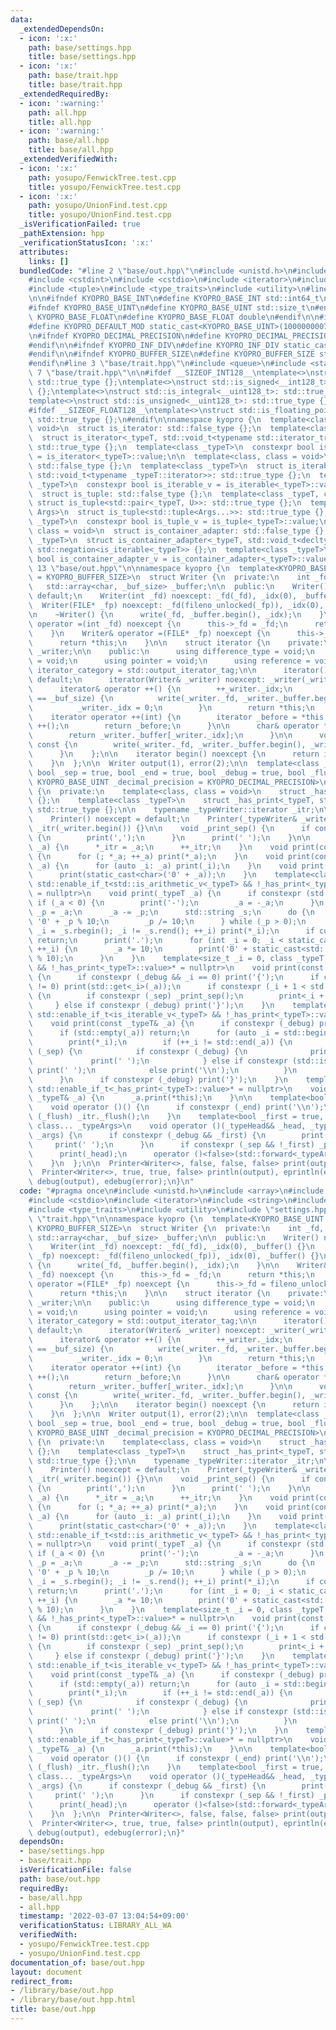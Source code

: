 ```yaml
---
data:
  _extendedDependsOn:
  - icon: ':x:'
    path: base/settings.hpp
    title: base/settings.hpp
  - icon: ':x:'
    path: base/trait.hpp
    title: base/trait.hpp
  _extendedRequiredBy:
  - icon: ':warning:'
    path: all.hpp
    title: all.hpp
  - icon: ':warning:'
    path: base/all.hpp
    title: base/all.hpp
  _extendedVerifiedWith:
  - icon: ':x:'
    path: yosupo/FenwickTree.test.cpp
    title: yosupo/FenwickTree.test.cpp
  - icon: ':x:'
    path: yosupo/UnionFind.test.cpp
    title: yosupo/UnionFind.test.cpp
  _isVerificationFailed: true
  _pathExtension: hpp
  _verificationStatusIcon: ':x:'
  attributes:
    links: []
  bundledCode: "#line 2 \"base/out.hpp\"\n#include <unistd.h>\n#include <array>\n\
    #include <cstdint>\n#include <cstdio>\n#include <iterator>\n#include <string>\n\
    #include <tuple>\n#include <type_traits>\n#include <utility>\n#line 3 \"base/settings.hpp\"\
    \n\n#ifndef KYOPRO_BASE_INT\n#define KYOPRO_BASE_INT std::int64_t\n#endif\n\n\
    #ifndef KYOPRO_BASE_UINT\n#define KYOPRO_BASE_UINT std::size_t\n#endif\n\n#ifndef\
    \ KYOPRO_BASE_FLOAT\n#define KYOPRO_BASE_FLOAT double\n#endif\n\n#ifndef KYOPRO_DEFAULT_MOD\n\
    #define KYOPRO_DEFAULT_MOD static_cast<KYOPRO_BASE_UINT>(1000000007)\n#endif\n\
    \n#ifndef KYOPRO_DECIMAL_PRECISION\n#define KYOPRO_DECIMAL_PRECISION static_cast<KYOPRO_BASE_UINT>(12)\n\
    #endif\n\n#ifndef KYOPRO_INF_DIV\n#define KYOPRO_INF_DIV static_cast<KYOPRO_BASE_UINT>(3)\n\
    #endif\n\n#ifndef KYOPRO_BUFFER_SIZE\n#define KYOPRO_BUFFER_SIZE static_cast<KYOPRO_BASE_UINT>(2048)\n\
    #endif\n#line 3 \"base/trait.hpp\"\n#include <queue>\n#include <stack>\n#line\
    \ 7 \"base/trait.hpp\"\n\n#ifdef __SIZEOF_INT128__\ntemplate<>\nstruct std::is_integral<__int128_t>:\
    \ std::true_type {};\ntemplate<>\nstruct std::is_signed<__int128_t>: std::true_type\
    \ {};\ntemplate<>\nstruct std::is_integral<__uint128_t>: std::true_type {};\n\
    template<>\nstruct std::is_unsigned<__uint128_t>: std::true_type {};\n#endif\n\
    #ifdef __SIZEOF_FLOAT128__\ntemplate<>\nstruct std::is_floating_point<__float128>:\
    \ std::true_type {};\n#endif\n\nnamespace kyopro {\n  template<class, class =\
    \ void>\n  struct is_iterator: std::false_type {};\n  template<class _typeT>\n\
    \  struct is_iterator<_typeT, std::void_t<typename std::iterator_traits<_typeT>::iterator_category>>:\
    \ std::true_type {};\n  template<class _typeT>\n  constexpr bool is_iterator_v\
    \ = is_iterator<_typeT>::value;\n\n  template<class, class = void>\n  struct is_iterable:\
    \ std::false_type {};\n  template<class _typeT>\n  struct is_iterable<_typeT,\
    \ std::void_t<typename _typeT::iterator>>: std::true_type {};\n  template<class\
    \ _typeT>\n  constexpr bool is_iterable_v = is_iterable<_typeT>::value;\n\n  template<class>\n\
    \  struct is_tuple: std::false_type {};\n  template<class _typeT, class U>\n \
    \ struct is_tuple<std::pair<_typeT, U>>: std::true_type {};\n  template<class...\
    \ Args>\n  struct is_tuple<std::tuple<Args...>>: std::true_type {};\n  template<class\
    \ _typeT>\n  constexpr bool is_tuple_v = is_tuple<_typeT>::value;\n\n  template<class,\
    \ class = void>\n  struct is_container_adapter: std::false_type {};\n  template<class\
    \ _typeT>\n  struct is_container_adapter<_typeT, std::void_t<decltype(std::empty(std::declval<_typeT>()))>>:\
    \ std::negation<is_iterable<_typeT>> {};\n  template<class _typeT>\n  constexpr\
    \ bool is_container_adapter_v = is_container_adapter<_typeT>::value;\n}\n#line\
    \ 13 \"base/out.hpp\"\n\nnamespace kyopro {\n  template<KYOPRO_BASE_UINT _buf_size\
    \ = KYOPRO_BUFFER_SIZE>\n  struct Writer {\n  private:\n    int _fd, _idx;\n \
    \   std::array<char, _buf_size> _buffer;\n\n  public:\n    Writer() noexcept =\
    \ default;\n    Writer(int _fd) noexcept: _fd(_fd), _idx(0), _buffer() {}\n  \
    \  Writer(FILE* _fp) noexcept: _fd(fileno_unlocked(_fp)), _idx(0), _buffer() {}\n\
    \n    ~Writer() {\n      write(_fd, _buffer.begin(), _idx);\n    }\n\n    Writer&\
    \ operator =(int _fd) noexcept {\n      this->_fd = _fd;\n      return *this;\n\
    \    }\n    Writer& operator =(FILE* _fp) noexcept {\n      this->_fd = fileno_unlocked(_fp);\n\
    \      return *this;\n    }\n\n    struct iterator {\n    private:\n      Writer&\
    \ _writer;\n\n    public:\n      using difference_type = void;\n      using value_type\
    \ = void;\n      using pointer = void;\n      using reference = void;\n      using\
    \ iterator_category = std::output_iterator_tag;\n\n      iterator() noexcept =\
    \ default;\n      iterator(Writer& _writer) noexcept: _writer(_writer) {}\n\n\
    \      iterator& operator ++() {\n        ++_writer._idx;\n        if (_writer._idx\
    \ == _buf_size) {\n          write(_writer._fd, _writer._buffer.begin(), _buf_size);\n\
    \          _writer._idx = 0;\n        }\n        return *this;\n      }\n\n  \
    \    iterator operator ++(int) {\n        iterator _before = *this;\n        operator\
    \ ++();\n        return _before;\n      }\n\n      char& operator *() const {\n\
    \        return _writer._buffer[_writer._idx];\n      }\n\n      void flush()\
    \ const {\n        write(_writer._fd, _writer._buffer.begin(), _writer._idx);\n\
    \      }\n    };\n\n    iterator begin() noexcept {\n      return iterator(*this);\n\
    \    }\n  };\n\n  Writer output(1), error(2);\n\n  template<class _typeWriter,\
    \ bool _sep = true, bool _end = true, bool _debug = true, bool _flush = false,\
    \ KYOPRO_BASE_UINT _decimal_precision = KYOPRO_DECIMAL_PRECISION>\n  struct Printer\
    \ {\n  private:\n    template<class, class = void>\n    struct _has_print: std::false_type\
    \ {};\n    template<class _typeT>\n    struct _has_print<_typeT, std::void_t<decltype(_typeT::print(*this))>>:\
    \ std::true_type {};\n\n    typename _typeWriter::iterator _itr;\n\n  public:\n\
    \    Printer() noexcept = default;\n    Printer(_typeWriter& _writer) noexcept:\
    \ _itr(_writer.begin()) {}\n\n    void _print_sep() {\n      if constexpr (_debug)\
    \ {\n        print(',');\n      }\n      print(' ');\n    }\n\n    void print(char\
    \ _a) {\n      *_itr = _a;\n      ++_itr;\n    }\n    void print(const char* _a)\
    \ {\n      for (; *_a; ++_a) print(*_a);\n    }\n    void print(const std::string&\
    \ _a) {\n      for (auto _i: _a) print(_i);\n    }\n    void print(bool _a) {\n\
    \      print(static_cast<char>('0' + _a));\n    }\n    template<class _typeT,\
    \ std::enable_if_t<std::is_arithmetic_v<_typeT> && !_has_print<_typeT>::value>*\
    \ = nullptr>\n    void print(_typeT _a) {\n      if constexpr (std::is_signed_v<_typeT>)\
    \ if (_a < 0) {\n        print('-');\n        _a = -_a;\n      }\n      std::uint_fast64_t\
    \ _p = _a;\n      _a -= _p;\n      std::string _s;\n      do {\n        _s +=\
    \ '0' + _p % 10;\n        _p /= 10;\n      } while (_p > 0);\n      for (auto\
    \ _i = _s.rbegin(); _i != _s.rend(); ++_i) print(*_i);\n      if constexpr (std::is_integral_v<_typeT>)\
    \ return;\n      print('.');\n      for (int _i = 0; _i < static_cast<int>(_decimal_precision);\
    \ ++_i) {\n        _a *= 10;\n        print('0' + static_cast<std::uint_fast64_t>(_a)\
    \ % 10);\n      }\n    }\n    template<size_t _i = 0, class _typeT, std::enable_if_t<is_tuple_v<_typeT>\
    \ && !_has_print<_typeT>::value>* = nullptr>\n    void print(const _typeT& _a)\
    \ {\n      if constexpr (_debug && _i == 0) print('{');\n      if constexpr (std::tuple_size_v<_typeT>\
    \ != 0) print(std::get<_i>(_a));\n      if constexpr (_i + 1 < std::tuple_size_v<_typeT>)\
    \ {\n        if constexpr (_sep) _print_sep();\n        print<_i + 1>(_a);\n \
    \     } else if constexpr (_debug) print('}');\n    }\n    template<class _typeT,\
    \ std::enable_if_t<is_iterable_v<_typeT> && !_has_print<_typeT>::value>* = nullptr>\n\
    \    void print(const _typeT& _a) {\n      if constexpr (_debug) print('{');\n\
    \      if (std::empty(_a)) return;\n      for (auto _i = std::begin(_a); ; ) {\n\
    \        print(*_i);\n        if (++_i != std::end(_a)) {\n          if constexpr\
    \ (_sep) {\n            if constexpr (_debug) {\n              print(',');\n \
    \             print(' ');\n            } else if constexpr (std::is_arithmetic_v<std::decay_t<decltype(std::declval<_typeT>()[0])>>)\
    \ print(' ');\n            else print('\\n');\n          }\n        } else break;\n\
    \      }\n      if constexpr (_debug) print('}');\n    }\n    template<class _typeT,\
    \ std::enable_if_t<_has_print<_typeT>::value>* = nullptr>\n    void print(const\
    \ _typeT& _a) {\n      _a.print(*this);\n    }\n\n    template<bool = true>\n\
    \    void operator ()() {\n      if constexpr (_end) print('\\n');\n      if constexpr\
    \ (_flush) _itr._flush();\n    }\n    template<bool _first = true, class _typeHead,\
    \ class... _typeArgs>\n    void operator ()(_typeHead&& _head, _typeArgs&&...\
    \ _args) {\n      if constexpr (_debug && _first) {\n        print('#');\n   \
    \     print(' ');\n      }\n      if constexpr (_sep && !_first) _print_sep();\n\
    \      print(_head);\n      operator ()<false>(std::forward<_typeArgs>(_args)...);\n\
    \    }\n  };\n\n  Printer<Writer<>, false, false, false> print(output), eprint(error);\n\
    \  Printer<Writer<>, true, true, false> println(output), eprintln(error);\n  Printer<Writer<>>\
    \ debug(output), edebug(error);\n}\n"
  code: "#pragma once\n#include <unistd.h>\n#include <array>\n#include <cstdint>\n\
    #include <cstdio>\n#include <iterator>\n#include <string>\n#include <tuple>\n\
    #include <type_traits>\n#include <utility>\n#include \"settings.hpp\"\n#include\
    \ \"trait.hpp\"\n\nnamespace kyopro {\n  template<KYOPRO_BASE_UINT _buf_size =\
    \ KYOPRO_BUFFER_SIZE>\n  struct Writer {\n  private:\n    int _fd, _idx;\n   \
    \ std::array<char, _buf_size> _buffer;\n\n  public:\n    Writer() noexcept = default;\n\
    \    Writer(int _fd) noexcept: _fd(_fd), _idx(0), _buffer() {}\n    Writer(FILE*\
    \ _fp) noexcept: _fd(fileno_unlocked(_fp)), _idx(0), _buffer() {}\n\n    ~Writer()\
    \ {\n      write(_fd, _buffer.begin(), _idx);\n    }\n\n    Writer& operator =(int\
    \ _fd) noexcept {\n      this->_fd = _fd;\n      return *this;\n    }\n    Writer&\
    \ operator =(FILE* _fp) noexcept {\n      this->_fd = fileno_unlocked(_fp);\n\
    \      return *this;\n    }\n\n    struct iterator {\n    private:\n      Writer&\
    \ _writer;\n\n    public:\n      using difference_type = void;\n      using value_type\
    \ = void;\n      using pointer = void;\n      using reference = void;\n      using\
    \ iterator_category = std::output_iterator_tag;\n\n      iterator() noexcept =\
    \ default;\n      iterator(Writer& _writer) noexcept: _writer(_writer) {}\n\n\
    \      iterator& operator ++() {\n        ++_writer._idx;\n        if (_writer._idx\
    \ == _buf_size) {\n          write(_writer._fd, _writer._buffer.begin(), _buf_size);\n\
    \          _writer._idx = 0;\n        }\n        return *this;\n      }\n\n  \
    \    iterator operator ++(int) {\n        iterator _before = *this;\n        operator\
    \ ++();\n        return _before;\n      }\n\n      char& operator *() const {\n\
    \        return _writer._buffer[_writer._idx];\n      }\n\n      void flush()\
    \ const {\n        write(_writer._fd, _writer._buffer.begin(), _writer._idx);\n\
    \      }\n    };\n\n    iterator begin() noexcept {\n      return iterator(*this);\n\
    \    }\n  };\n\n  Writer output(1), error(2);\n\n  template<class _typeWriter,\
    \ bool _sep = true, bool _end = true, bool _debug = true, bool _flush = false,\
    \ KYOPRO_BASE_UINT _decimal_precision = KYOPRO_DECIMAL_PRECISION>\n  struct Printer\
    \ {\n  private:\n    template<class, class = void>\n    struct _has_print: std::false_type\
    \ {};\n    template<class _typeT>\n    struct _has_print<_typeT, std::void_t<decltype(_typeT::print(*this))>>:\
    \ std::true_type {};\n\n    typename _typeWriter::iterator _itr;\n\n  public:\n\
    \    Printer() noexcept = default;\n    Printer(_typeWriter& _writer) noexcept:\
    \ _itr(_writer.begin()) {}\n\n    void _print_sep() {\n      if constexpr (_debug)\
    \ {\n        print(',');\n      }\n      print(' ');\n    }\n\n    void print(char\
    \ _a) {\n      *_itr = _a;\n      ++_itr;\n    }\n    void print(const char* _a)\
    \ {\n      for (; *_a; ++_a) print(*_a);\n    }\n    void print(const std::string&\
    \ _a) {\n      for (auto _i: _a) print(_i);\n    }\n    void print(bool _a) {\n\
    \      print(static_cast<char>('0' + _a));\n    }\n    template<class _typeT,\
    \ std::enable_if_t<std::is_arithmetic_v<_typeT> && !_has_print<_typeT>::value>*\
    \ = nullptr>\n    void print(_typeT _a) {\n      if constexpr (std::is_signed_v<_typeT>)\
    \ if (_a < 0) {\n        print('-');\n        _a = -_a;\n      }\n      std::uint_fast64_t\
    \ _p = _a;\n      _a -= _p;\n      std::string _s;\n      do {\n        _s +=\
    \ '0' + _p % 10;\n        _p /= 10;\n      } while (_p > 0);\n      for (auto\
    \ _i = _s.rbegin(); _i != _s.rend(); ++_i) print(*_i);\n      if constexpr (std::is_integral_v<_typeT>)\
    \ return;\n      print('.');\n      for (int _i = 0; _i < static_cast<int>(_decimal_precision);\
    \ ++_i) {\n        _a *= 10;\n        print('0' + static_cast<std::uint_fast64_t>(_a)\
    \ % 10);\n      }\n    }\n    template<size_t _i = 0, class _typeT, std::enable_if_t<is_tuple_v<_typeT>\
    \ && !_has_print<_typeT>::value>* = nullptr>\n    void print(const _typeT& _a)\
    \ {\n      if constexpr (_debug && _i == 0) print('{');\n      if constexpr (std::tuple_size_v<_typeT>\
    \ != 0) print(std::get<_i>(_a));\n      if constexpr (_i + 1 < std::tuple_size_v<_typeT>)\
    \ {\n        if constexpr (_sep) _print_sep();\n        print<_i + 1>(_a);\n \
    \     } else if constexpr (_debug) print('}');\n    }\n    template<class _typeT,\
    \ std::enable_if_t<is_iterable_v<_typeT> && !_has_print<_typeT>::value>* = nullptr>\n\
    \    void print(const _typeT& _a) {\n      if constexpr (_debug) print('{');\n\
    \      if (std::empty(_a)) return;\n      for (auto _i = std::begin(_a); ; ) {\n\
    \        print(*_i);\n        if (++_i != std::end(_a)) {\n          if constexpr\
    \ (_sep) {\n            if constexpr (_debug) {\n              print(',');\n \
    \             print(' ');\n            } else if constexpr (std::is_arithmetic_v<std::decay_t<decltype(std::declval<_typeT>()[0])>>)\
    \ print(' ');\n            else print('\\n');\n          }\n        } else break;\n\
    \      }\n      if constexpr (_debug) print('}');\n    }\n    template<class _typeT,\
    \ std::enable_if_t<_has_print<_typeT>::value>* = nullptr>\n    void print(const\
    \ _typeT& _a) {\n      _a.print(*this);\n    }\n\n    template<bool = true>\n\
    \    void operator ()() {\n      if constexpr (_end) print('\\n');\n      if constexpr\
    \ (_flush) _itr._flush();\n    }\n    template<bool _first = true, class _typeHead,\
    \ class... _typeArgs>\n    void operator ()(_typeHead&& _head, _typeArgs&&...\
    \ _args) {\n      if constexpr (_debug && _first) {\n        print('#');\n   \
    \     print(' ');\n      }\n      if constexpr (_sep && !_first) _print_sep();\n\
    \      print(_head);\n      operator ()<false>(std::forward<_typeArgs>(_args)...);\n\
    \    }\n  };\n\n  Printer<Writer<>, false, false, false> print(output), eprint(error);\n\
    \  Printer<Writer<>, true, true, false> println(output), eprintln(error);\n  Printer<Writer<>>\
    \ debug(output), edebug(error);\n}"
  dependsOn:
  - base/settings.hpp
  - base/trait.hpp
  isVerificationFile: false
  path: base/out.hpp
  requiredBy:
  - base/all.hpp
  - all.hpp
  timestamp: '2022-03-07 13:04:54+09:00'
  verificationStatus: LIBRARY_ALL_WA
  verifiedWith:
  - yosupo/FenwickTree.test.cpp
  - yosupo/UnionFind.test.cpp
documentation_of: base/out.hpp
layout: document
redirect_from:
- /library/base/out.hpp
- /library/base/out.hpp.html
title: base/out.hpp
---
```

